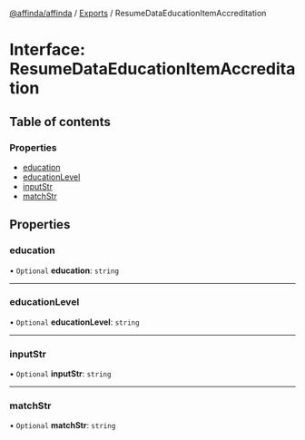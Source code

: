 [@affinda/affinda](../README.md) / [Exports](../modules.md) / ResumeDataEducationItemAccreditation

# Interface: ResumeDataEducationItemAccreditation

## Table of contents

### Properties

- [education](ResumeDataEducationItemAccreditation.md#education)
- [educationLevel](ResumeDataEducationItemAccreditation.md#educationlevel)
- [inputStr](ResumeDataEducationItemAccreditation.md#inputstr)
- [matchStr](ResumeDataEducationItemAccreditation.md#matchstr)

## Properties

### education

• `Optional` **education**: `string`

___

### educationLevel

• `Optional` **educationLevel**: `string`

___

### inputStr

• `Optional` **inputStr**: `string`

___

### matchStr

• `Optional` **matchStr**: `string`
